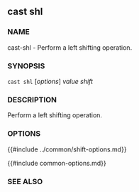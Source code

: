 ## cast shl

### NAME

cast-shl - Perform a left shifting operation.

### SYNOPSIS

``cast shl`` [*options*] *value* *shift*

### DESCRIPTION

Perform a left shifting operation.

### OPTIONS

{{#include ../common/shift-options.md}}

{{#include common-options.md}}

### SEE ALSO

